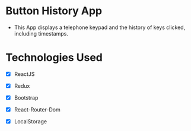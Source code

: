 # Button History App

- This App displays a telephone keypad and the history of keys
  clicked, including timestamps.

# Technologies Used

- [x] ReactJS
- [x] Redux
- [x] Bootstrap
- [x] React-Router-Dom
- [x] LocalStorage


